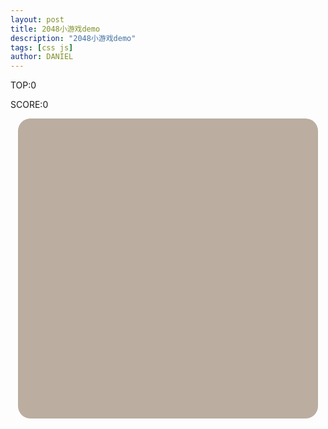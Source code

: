 ```yaml
---
layout: post
title: 2048小游戏demo
description: "2048小游戏demo"
tags: [css js]
author: DANIEL
---
```


<style>
p.game_title{
    font-size: 40px;
    font-weight: bold;
    font-family: Arial;
    margin: 0 auto;
    width: 480px;
    padding-top: 10px;
    /*background-color: lightpink;*/
}
#gridPanel{
    width: 480px;
    height: 480px;
    margin: 0 auto;
    background-color: #bbada0;
    border-radius: 20px;
    position:relative;
}
#gameOver{
    position: absolute;
    top: 0;
    left: 0;
    width: 100%;
    height: 100%;
    display: none;
    /*background-color: #f00;*/
}
#gameOver>div{
    width: 100%;
    height: 100%;
    background-color: #555;
    opacity: 0.5;
}
#gameOver>p{
    position: absolute;
    width: 300px;
    height: 200px;
    top: 50%;
    left: 50%;
    background-color: #ffffff;
    margin-left: -150px;
    margin-top:-100px ;
    text-align: center;
    line-height: 1.5em;
    border-radius: 30px;
    border: 1px solid #edef72;
}
#gameOver .btn{
    cursor: pointer;
    background-color:#9f8d77;
    color: #ffffff;
    padding: 10px;
    border-radius: 30px;
}
.grid,.cell{
    width: 100px;
    height: 100px;
    border-radius: 10px;
}
.grid{
    background-color: #ccc0b3;
    float: left;
    margin: 16px 0 0 16px;
}
.cell{
    float: left;
    position: absolute;
    font-size: 60px;
    text-align: center;
    line-height: 100px;
    color: #ffffff;
    background-color: #ccc0b3;;
}
[id^="c0"]{top:16px;}
[id^="c1"]{top:132px;}
[id^="c2"]{top:248px;}
[id^="c3"]{top:364px;}
[id^="c4"]{top:480px;}
[id^="c5"]{top:596px;}
[id$="0"]{left: 16px;}
[id$="1"]{left: 132px;}
[id$="2"]{left: 248px;}
[id$="3"]{left: 364px;}
[id$="4"]{left: 480px;}
[id$="5"]{left: 596px;}

.n2{background-color:#eee3da ;}
.n4{background-color:#ede0c8 ;}
.n8{background-color:#f2b179 ;}
.n16{background-color:#f59563 ;}
.n32{background-color: #f67c5f;}
.n64{background-color: #f6513b;}
.n128{background-color: #edcf72;
    font-size: 40px;}
.n256{background-color: #edcc61;
    font-size: 40px;}
.n512{background-color: #9c0;
    font-size: 40px;}
.n1024{background-color: #33b5e5;
    font-size: 40px;}
.n2048{background-color:#09c ;
    font-size: 40px;}
.n4096{background-color:#a6c ;
    font-size: 40px;}
.n8192{background-color:#93c ;
    font-size: 40px;}
/*.n16384{background-color: ;}*/
/*.n32768{background-color: ;}*/
.n2,.n4{color: #776e65}

</style>

<p>
	TOP:<span id="top">0</span><br>
</p>
<p>
	SCORE:<span id="score">0</span><br>
</p>
<div id="gridPanel"></div>
<div id="gameOver">
	<div></div>
	<p class="game_title">
		Game Over<br/>
		Score:<span id="fScore"></span>
		<br/>
		<a class="btn" onclick="game.start()">
			Try Again
		</a>
	</p>

</div>

<script type="text/javascript">
/**
 * Created by Administrator on 2016/11/3.
 */

function setCookie(name,value){
    var now = new Date();
    now.setMonth(now.getMonth()+1);
    document.cookie = name+"="+value+";expires="+now.toGMTString();
}
//setCookie("top",999998)
function getCookie(name){
    var cookies = document.cookie.split(";");
//    console.log(cookies);
    for(var i=0;i<cookies.length;i++){
        if(cookies[i].startsWith(name)){
//            console.log(cookies[i].split("=")[1]);
            return cookies[i].split("=")[1];
        }
    }
}



var game = {
    //二维数组 用于保存游戏数据
    data:null,
    //总行数
    RN:4,
    //总列数
    CN:4,
    //历史最高分
    top:0,
    //当前分数
    score:0,
    //每一个小格子的尺寸
    CSIZE:100,
    //每一个小方块的外间距
    MARGINE:16,
    //添加游戏当前状态：0，游戏结束  1，游戏运行
    state:1,
    RUNNING:1,
    GAMEOVER:0,
    HISTORY:[],
    SNUM:0,
    //初始化游戏状态方法
    init:function(){
        for(var r = 0,arr=[];r<this.RN;r++){
            for(var c=0;c<this.CN;c++){
                arr.push(""+r+c);
            }
        }
        //遍历结束
        //将arr按照'" class="grid"></div><div id="g'
        //拼接成字符串 保存到变量html
        var html = arr.join('" class="grid"></div><div id="g');
        html = '<div id="g'+html+'" class="grid"></div>'
//        console.log(html);
        //替换html中所有的/g(\d{2})|grid/g 替换成一个方法
        var htmlc = html.replace(/g(\d{2})|grid/g,function(kword,$1){
//            console.log($1);
            return kword=="grid"?"cell":"c"+$1;
        });
        var panel = document.getElementById("gridPanel");
        console.log(panel);
        panel.innerHTML = html+htmlc;
        var width =this.CN*this.CSIZE+(this.CN+1)*this.MARGINE;
        var height =this.RN*this.CSIZE+(this.RN+1)*this.MARGINE;
        panel.style.width = width+"px";
        panel.style.height = height+"px";
    },
    //声明方法用于游戏开始
    start:function(){
        //清空当前分数 并从浏览器中获取top的值
        this.score = 0;
        this.top = getCookie("top")==undefined?"0":getCookie("top");
        //初始化当前游戏
        this.init();
        //重置游戏状态为running
        this.state = this.RUNNING;
        this.data = [];
        for(var r=0;r<this.RN;r++){
            this.data[r] = [];
            for(var c=0;c<this.CN;c++){
                //[[0,0,0,0],[0,0,0,0],[0,0,0,0],[0,0,0,0]]
                this.data[r][c] = 0;
            }
        }
//        console.log(this.data);
        //调用方法 randomNum()
        this.randomNum();
        this.randomNum();
//        console.log(this.data);

        //显示到id为gridPanel下的子div上upDataView()
        this.upDateView();
        this.HISTORY[this.SNUM] = this.data;

        //响应键盘事件
        document.onkeydown = function(e){
            if(e.keyCode==37){
//                console.log("左");
                this.moveLeft();

            }else if(e.keyCode==38){
//                console.log("上");
                this.moveUp();
            }else if(e.keyCode==39){
//                console.log("右");
                this.moveRight();
            }else if(e.keyCode==40){
//                console.log("下");
                this.moveDown();
            }else if(e.keyCode==90){
                this.back();
            }
        }.bind(this);//绑定到当前game上
        this.upDateView();
    },
    //随机生成一个数字 放到data的二维数组中元素为0的位置上
    randomNum:function(){

        while(true){
            var r = Math.floor(Math.random()*this.RN);
            var c = Math.floor(Math.random()*this.CN);
//            console.log(r,c);
            if(this.data[r][c]==0){
                this.data[r][c] = Math.random()<0.5?2:4;
                break;
            }
        }
    },
    //把data中的数据更新到页面的div中
    upDateView:function(){
        for(var r=0;r<this.RN;r++){
            for(var c=0;c<this.CN;c++){
                var panel1 = document.getElementById("c"+r+c);
                if(this.data[r][c]!=0){
                    panel1.innerHTML = this.data[r][c];
                    panel1.className = "cell n"+this.data[r][c];
                }else{
                    panel1.innerHTML = "";
                    panel1.className = "cell";
                }

            }
        }
        //获取当前对象的属性score 并显示在浏览器中
        document.getElementById("score").innerHTML = this.score;
//        console.log(this.score);
        //把当前对象的属性top 显示在浏览器中
        document.getElementById("top").innerHTML = this.top;
        //判断当前game的状态，如果状态为GAMEOVER 切换显示
        if(this.state==this.GAMEOVER){
            //找到id为gameOver的元素 设置其显示
            document.getElementById("gameOver").style.display = "block";
            document.getElementById("fScore").innerHTML = this.score;
            if(this.score>this.top){
                    setCookie("top",this.score);
                    this.top = getCookie("top")==undefined?"0":getCookie("top")
             }
         }else{
                document.getElementById("gameOver").style.display = "none";
        }
    },
     isGameOver:function(){
        for(var r=0;r<this.RN;r++){
            for(var c=0;c<this.CN;c++){
                if(this.data[r][c]==0){
                    return false
                }
                if(c!=this.CN-1&&this.data[r][c]==this.data[r][c+1]){
                        return false;
                }else
                if(r!=this.RN-1&&this.data[r][c]==this.data[r+1][c]){
                        return false
                }
            }
        }
        return true;
    },
    //向左移动所有的行
    moveLeft:function(){
        //向左移动之前 把data存入before中
        var before = String(this.data);
        //移动每一行
        for(var r=0;r<this.RN;r++){
            this.moveLeftInRow(r);
        }
        //把移动后的data存入after
        var after = String(this.data);
        if(before!=after){
            this.randomNum();
            if(this.isGameOver()){
                this.state = this.GAMEOVER;
            }
        }
        this.upDateView();
    },
    moveLeftInRow:function(r){
        for(var c=0;c<this.CN-1;c++){
            //判断此时此方块后面的每一个小方块是否为0
            var nextc = this.getNextInRow(r,c);
            if(nextc==-1){
                break;
            }else{
                if(this.data[r][c]==0){
                    this.data[r][c] = this.data[r][nextc];
                    this.data[r][nextc] = 0;
                    c--;
                }else if(this.data[r][c]==this.data[r][nextc]){
                    this.score += (this.data[r][c] *= 2);
                    this.data[r][nextc] = 0;
                }
            }
        }
    },
    //查找data中r行c列后下一个不为零的位置
    getNextInRow:function(r,c){
        for(var nextc=c+1;nextc<this.CN;nextc++){
            if (this.data[r][nextc]!=0){
                return nextc;
            }
        }
        return -1;
    },
    moveUp:function(){
        var before = String(this.data);
        for(var c=0;c<this.CN;c++){
            this.moveUpInCol(c);
        }
        var after = String(this.data);
        if(before!=after){
            this.randomNum();
            if(this.isGameOver()){
                this.state = this.GAMEOVER;
            }
        }
        this.upDateView();
    },
    moveUpInCol:function(c){
        for(var r=0;r<this.RN-1;r++){
            var nextr = this.getNextInCol(r,c);
            if(nextr==-1){
                break;
            }else{
                if(this.data[r][c]==0){
                    this.data[r][c] = this.data[nextr][c];
                    this.data[nextr][c] = 0;
                    r--;
                }else
                if(this.data[r][c]==this.data[nextr][c]){
//                    console.log(this.data[r][c]);
//                    console.log(this.data);
                    this.score += (this.data[r][c] *= 2);
                    this.data[nextr][c] = 0;
                }
            }
        }
    },
    getNextInCol:function(r,c){
        for(var nextr=r+1;nextr<this.RN;nextr++){
            if(this.data[nextr][c]!=0){
                return nextr;
            }
        }
        return -1;
    },
    moveRight:function(){
        var before = String(this.data);
        for(var r=0;r<this.RN;r++){
            this.moveRightInRow(r);
        }
        var after = String(this.data);
        if(before!=after){
            this.randomNum();
            if(this.isGameOver()){
                this.state = this.GAMEOVER;
            }
        }
        this.upDateView();
    },
    moveRightInRow:function(r){
        for(var c=this.CN-1;c>=0;c--){
            var nextc = this.getNextInRow1(r,c);
            if(nextc==-1){
                break;
            }else{
                if(this.data[r][c]==0){
                    this.data[r][c] = this.data[r][nextc];
                    this.data[r][nextc] = 0;
                    c++;
                }else
                if(this.data[r][c]==this.data[r][nextc]){
                    this.score += (this.data[r][c] *= 2);
                    this.data[r][nextc] = 0;
                }
            }
        }
    },
    getNextInRow1:function(r,c){
        for(var nextc=c-1;nextc>=0;nextc--){
            if(this.data[r][nextc]!=0){
                return nextc;
            }
        }
        return -1;
    },
    moveDown:function(){
        var before = String(this.data);
        for(var c=0;c<this.CN;c++){
            this.moveDownInCol(c);
        }
        var after = String(this.data);
        if(before!=after){
            this.randomNum();
            if(this.isGameOver()){
                this.state = this.GAMEOVER;
            }
        }
        this.upDateView();
    },
    moveDownInCol:function(c){
        for(var r=this.RN-1;r>=0;r--){
            var nextr = this.getNextInCol1(r,c);
            if(nextr==-1){
                break;
            }else{
                if(this.data[r][c]==0){
                    this.data[r][c] = this.data[nextr][c];
                    this.data[nextr][c] = 0;
                    r++;
                }else
                if(this.data[r][c]==this.data[nextr][c]){
                    this.score += (this.data[r][c] *= 2);
                    this.data[nextr][c] = 0;
                }
            }
        }
    },
    getNextInCol1:function(r,c){
        for(var nextr=r-1;nextr>=0;nextr--){
            if(this.data[nextr][c]!=0){
                return nextr;
            }
        }
        return -1;
    },
    back:function(){
        this.SNUM--;
        this.data = this.HISTORY[this.SNUM];
        console.log(String(this.HISTORY),this.SNUM);

        this.upDateView();
    }
}


game.start();























































/*
function setCookie(name,value){
    var now = new Date();
    now.setDate(now.getMonth()+1);
    document.cookie = name+":"+value+";expires="+now.toGMTString;
}
function getCookie(name){
    var cookies = document.cookie.split(";");
    for(var i=0;i<cookies.length;i++){
        if(cookies[i].startsWith(name)){
            return cookies[i].split("=")[1];
        }
    }
}


var game = {
    //二维数组 用于保存游戏数据
    data:null,
    //总行数
    RN:4,
    //总列数
    CN:4,
    //历史最高分
    top:0,
    //当前分数
    score:0,
    //每一个小格子的尺寸
    CSIZE:100,
    //每一个小方块的外间距
    MARGINE:16,
    //添加游戏当前状态：0，游戏结束  1，游戏运行
    state:1,
    RUNNING:1,
    GAMEOVER:0,
    //初始化游戏状态方法
    init:function(){
        for(var r = 0,arr=[];r<this.RN;r++){
            for(var c=0;c<this.CN;c++){
                arr.push(""+r+c);
            }
        }
        //遍历结束
        //将arr按照'" class="grid"></div><div id="g'
        //拼接成字符串 保存到变量html
        var html = arr.join('" class="grid"></div><div id="g');
        html = '<div id="g'+html+'" class="grid"></div>'
//        console.log(html);
        //替换html中所有的/g(\d{2})|grid/g 替换成一个方法
        var htmlc = html.replace(/g(\d{2})|grid/g,function(kword,$1){
            console.log(typeof (kword));
//            console.log($1);
            return kword=="grid"?"cell":"c"+$1;
        });
        console.log(htmlc);
        var panel = document.getElementById("gridPanel");
        panel.innerHTML = html+htmlc;
        console.log(panel);
        var width =this.RN*this.CSIZE+(this.RN+1)*this.MARGINE;
        var height =this.CN*this.CSIZE+(this.CN+1)*this.MARGINE;
        panel.style.width = width+"px";
        panel.style.height = height+"px";
    },
    //声明方法用于游戏开始
    start:function(){
        //清空当前分数 并从浏览器中获取top的值
        this.score = 0;
        this.top = getCookie("top");
        //初始化当前游戏
        this.init();
        //重置游戏状态为running
        this.state = this.RUNNING;
        this.data = [];
        for(var r=0;r<this.RN;r++){
            this.data[r] = [];
            for(var c=0;c<this.CN;c++){
                //[[0,0,0,0],[0,0,0,0],[0,0,0,0],[0,0,0,0]]
                this.data[r][c] = 0;
            }
        }
        //调用方法 randomNum()
        this.randomNum();
        this.randomNum();
//        console.log(this.data);

        //显示到id为gridPanel下的子div上upDataView()
        this.upDateView();
        //响应键盘事件
        document.onkeydown = function(e){
            if(e.keyCode==37){
                console.log("左");

                this.moveLeft();
            }else if(e.keyCode==38){
                console.log("上");

                this.moveUp();
            }else if(e.keyCode==39){
                console.log("右");

                this.moveRight();
            }else if(e.keyCode==40){
                console.log("下");
                this.moveDown();
            }
        }.bind(this);//绑定到当前game上
    },
    //随机生成一个数字 放到data的二维数组中元素为0的位置上
    randomNum:function(){

        while(true){
            var r = Math.floor(Math.random()*this.RN);
            var c = Math.floor(Math.random()*this.CN);
//            console.log(r,c);
            if(this.data[r][c]==0){
                console.log("aaaa");
                this.data[r][c] = Math.random()<0.5?2:4;
                break;
            }
        }
    },
    //把data中的数据更新到页面的div中
    upDateView:function(){
        for(var r=0;r<this.RN;r++){
            for(var c=0;c<this.CN;c++){
                var panel1 = document.getElementById("c"+r+c);
                if(this.data[r][c]!=0){
                    console.log(panel1);
                    panel1.innerHTML = this.data[r][c];
                    panel1.className = "cell n"+this.data[r][c];
                }else{
                    panel1.innerHTML = "";
                    panel1.className = "cell";
                }

            }
        }
        if(this.state==this.GAMEOVER){
            var over = document.getElementById("gameOver");
            over.style.display = "block";
        }
    },
    isGameOver:function(){
        for(var r=0;r<this.RN;r++){
            for(var c=0;c<this.CN;c++){
                if(this.data[r][c]==0){
                    return false
                }
                if(c!=this.CN&&this.data[r][c]==this.data[r][c+1]){
                    return false;
                }else if(r!=this.RN&&this.data[r][c]==this.data[r+1][c]){
                    return false
                }
            }
        }
        return true;
    },
    //向左移动所有的行
    moveLeft:function(){
        var a=1;
        while(a==1){
            a=0;
            for(var r=0;r<this.RN;r++){
                for(var c=0;c<this.CN;c++){
                    if(r>0&&this.data[r-1][c]==0&&this.data[r][c]!=0){
                        this.data[r-1][c] = this.data[r][c];
                        this.data[r][c] = 0;
                        console.log("左移");
                        a=1;
                    }
                    if(r>0&&this.data[r-1][c]==this.data[r][c]&&this.data[r][c]!=0){
                        this.data[r-1][c] = this.data[r-1][c]*2;
                        this.data[r][c]=0;
                        a=1;
                    }
                }
            }
        }
        this.randomNum();
        this.upDateView();
    },

    moveUp:function(){},
    moveRight:function(){},
    moveDown:function(){}

}
window.onload = function(){
    game.start();
}
*/
</script>